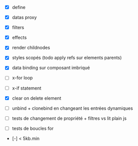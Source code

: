 - [x] define
- [x] datas proxy
- [x] filters
- [x] effects
- [x] render childnodes
- [x] styles scopés (todo apply refs sur elements parents)
- [x] data binding sur composant imbriqué

- [ ] x-for loop
- [ ] x-if statement

- [x] clear on delete element
- [ ] unbind + clonebind en changeant les entrées dynamiques

- [ ] tests de changement de propriété + filtres vs lit plain js
- [ ] tests de boucles for

- [-] < 5kb.min
